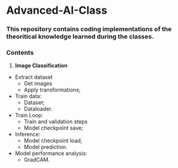 # Advanced-AI-Class
### This repository contains coding implementations of the theoritical knowledge learned during the classes. 

### Contents
1. **Image Classification**
  - Extract dataset
    - Get images
    - Apply transformations;
  - Train data:
    - Dataset;
    - Dataloader.
  - Train Loop:
    - Train and validation steps
    - Model checkpoint save;
  - Inference:
    - Model checkpoint load;
    - Model prediction.
  - Model performance analysis:
    - GradCAM.
